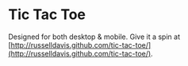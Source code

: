 Tic Tac Toe
=====

Designed for both desktop & mobile. Give it a spin at [http://russelldavis.github.com/tic-tac-toe/](http://russelldavis.github.com/tic-tac-toe/).
